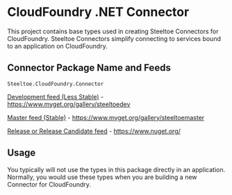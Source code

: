 ﻿# CloudFoundry .NET Connector

This project contains base types used in creating Steeltoe Connectors for CloudFoundry. Steeltoe Connectors simplify connecting to services bound to an application on CloudFoundry. 

## Connector Package Name and Feeds

`Steeltoe.CloudFoundry.Connector`

[Development feed (Less Stable)](https://www.myget.org/gallery/steeltoedev) - https://www.myget.org/gallery/steeltoedev

[Master feed (Stable)](https://www.myget.org/gallery/steeltoemaster) - https://www.myget.org/gallery/steeltoemaster

[Release or Release Candidate feed](https://www.nuget.org/) - https://www.nuget.org/

## Usage
You typically will not use the types in this package directly in an application.  Normally, you would use these types when you are building a new Connector for CloudFoundry.
